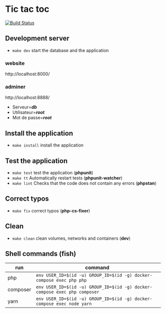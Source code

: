 # Tic tac toc

[![Build Status](https://travis-ci.com/Fildus/tic-tac-toc.svg?token=uqFBxs9PK4pBaEJy1YJd&branch=master)](https://travis-ci.com/Fildus/tic-tac-toc)

## Development server
* ```make dev``` start the database and the application

### website
http://localhost:8000/

### adminer
http://localhost:8888/
* Serveur=***db***
* Utilisateur=***root***
* Mot de passe=***root***

## Install the application
* ```make install``` install the application

## Test the application
* ```make test``` test the application (**phpunit**)
* ```make tt``` Automatically restart tests (**phpunit-watcher**)
* ```make lint``` Checks that the code does not contain any errors (**phpstan**)

## Correct typos
* ```make fix``` correct typos (**php-cs-fixer**)

## Clean
* ```make clean``` clean volumes, networks and containers (**dev**)

## Shell commands (fish)

|run|command|
|---|---|
|php|`env USER_ID=$(id -u) GROUP_ID=$(id -g) docker-compose exec php php`|
|composer|`env USER_ID=$(id -u) GROUP_ID=$(id -g) docker-compose exec php composer`|
|yarn|`env USER_ID=$(id -u) GROUP_ID=$(id -g) docker-compose exec node yarn`|
